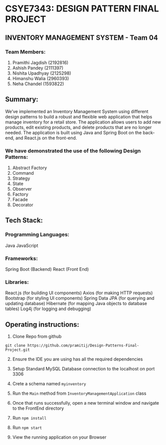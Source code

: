 # CSYE7343: DESIGN PATTERN FINAL PROJECT
## INVENTORY MANAGEMENT SYSTEM - Team 04

### Team Members:
1. Pramithi Jagdish (2192816)
2. Ashish Pandey (2111397)
3. Nishita Upadhyay (2125298)
4. Himanshu Walia (2960393)
5. Neha Chandel (1593822)



## Summary:

We’ve implemented an Inventory Management System using different design patterns
to build a robust and flexible web application that helps manage inventory for a retail store.
The application allows users to add new products, edit existing products, and delete products that are no longer needed.
The application is built using Java and Spring Boot on the back-end, and React.js on the front-end.

### We have demonstrated the use of the following Design Patterns:

1. Abstract Factory
2. Command
3. Strategy
4. State
5. Observer
6. Factory
7. Facade
8. Decorator

## Tech Stack:

### Programming Languages:
Java
JavaScript

### Frameworks:
Spring Boot (Backend)
React (Front End)

### Libraries:
React.js (for building UI components)
Axios (for making HTTP requests)
Bootstrap (for styling UI components)
Spring Data JPA (for querying and updating
database)
Hibernate (for mapping Java objects to database
tables)
Log4j (for logging and debugging)


## Operating instructions:

1. Clone Repo from github

`git clone https://github.com/pramitij/Design-Patterns-Final-Project.git`

2. Ensure the IDE you are using has all the required dependencies

3. Setup Standard MySQL Database connection to the localhost on port 3306

4. Crete a schema named `myinventory`

5. Run the `Main` method from `InventoryManagementApplication` class

6. Once that runs successfully, open a new terminal window and navigate to the FrontEnd directory

7. Run `npm install`

8. Run `npm start`

9. View the running application on your Browser
